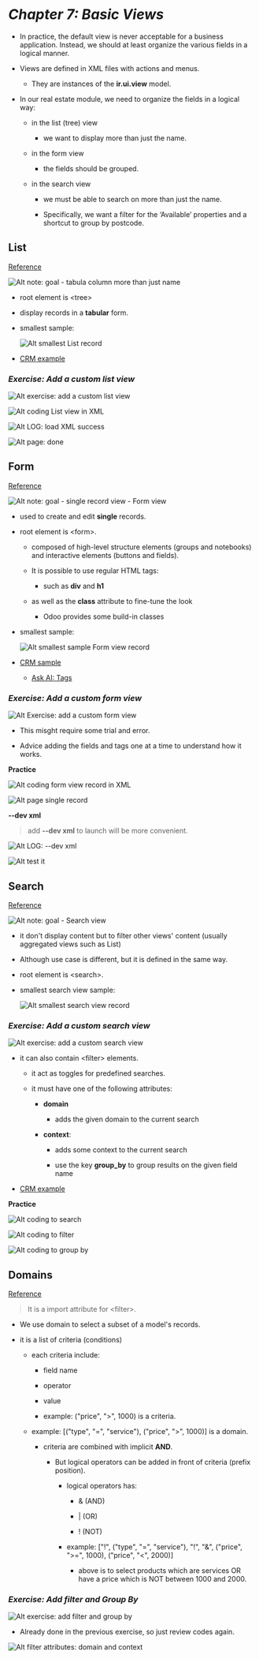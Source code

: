 # **_Chapter 7: Basic Views_**

- In practice, the default view is never acceptable for a business application. Instead, we should at least organize the various fields in a logical manner.

- Views are defined in XML files with actions and menus.

  - They are instances of the **ir.ui.view** model.

- In our real estate module, we need to organize the fields in a logical way:

  - in the list (tree) view

    - we want to display more than just the name.

  - in the form view

    - the fields should be grouped.

  - in the search view

    - we must be able to search on more than just the name.

    - Specifically, we want a filter for the ‘Available’ properties and a shortcut to group by postcode.

## **List**

[Reference](https://www.odoo.com/documentation/16.0/developer/reference/backend/views.html#reference-views-list)

![Alt note: goal - tabula column more than just name](pic/01.jpg)

- root element is \<tree\>

- display records in a **tabular** form.

- smallest sample:

  ![Alt smallest List record](pic/02.jpg)

- [CRM example](https://github.com/odoo/odoo/blob/6da14a3aadeb3efc40f145f6c11fc33314b2f15e/addons/crm/views/crm_lost_reason_views.xml#L46-L54)

### _Exercise: Add a custom list view_

![Alt exercise: add a custom list view](pic/03.jpg)

![Alt coding List view in XML](pic/04.jpg)

![Alt LOG: load XML success](pic/05.jpg)

![Alt page: done](pic/06.jpg)

## **Form**

[Reference](https://www.odoo.com/documentation/16.0/developer/reference/backend/views.html#reference-views-form)

![Alt note: goal - single record view - Form view](pic/07.jpg)

- used to create and edit **single** records.

- root element is \<form\>.

  - composed of high-level structure elements (groups and notebooks) and interactive elements (buttons and fields).

  - It is possible to use regular HTML tags:

    - such as **div** and **h1**

  - as well as the **class** attribute to fine-tune the look

    - Odoo provides some build-in classes

- smallest sample:

  ![Alt smallest sample Form view record](pic/08.jpg)

- [CRM sample](https://github.com/odoo/odoo/blob/6da14a3aadeb3efc40f145f6c11fc33314b2f15e/addons/crm/views/crm_lost_reason_views.xml#L16-L44)

  - [Ask AI: Tags](https://platform.openai.com/playground/p/qPwaVmZQKq8ggCuuWc85kSRl)

### _Exercise: Add a custom form view_

![Alt Exercise: add a custom form view](pic/09.jpg)

- This misght require some trial and error.

- Advice adding the fields and tags one at a time to understand how it works.

**Practice**

![Alt coding form view record in XML](pic/10.jpg)

![Alt page single record](pic/11.jpg)

**--dev xml**

> add **--dev xml** to launch will be more convenient.

![Alt LOG: --dev xml](pic/12.jpg)

![Alt test it](pic/13.jpg)

## **Search**

[Reference](https://www.odoo.com/documentation/16.0/developer/reference/backend/views.html#reference-views-search)

![Alt note: goal - Search view](pic/14.jpg)

- it don't display content but to filter other views' content (usually aggregated views such as List)

- Although use case is different, but it is defined in the same way.

- root element is \<search\>.

- smallest search view sample:

  ![Alt smallest search view record](pic/15.jpg)

### _Exercise: Add a custom search view_

![Alt exercise: add a custom search view](pic/16.jpg)

- it can also contain \<filter\> elements.

  - it act as toggles for predefined searches.

  - it must have one of the following attributes:

    - **domain**

      - adds the given domain to the current search

    - **context**:

      - adds some context to the current search

      - use the key **group_by** to group results on the given field name

- [CRM example](https://github.com/odoo/odoo/blob/715a24333bf000d5d98b9ede5155d3af32de067c/addons/delivery/views/delivery_view.xml#L30-L44)

**Practice**

![Alt coding to search](pic/18.jpg)

![Alt coding to filter](pic/19.jpg)

![Alt coding to group by](pic/20.jpg)

## **Domains**

[Reference](https://www.odoo.com/documentation/16.0/developer/reference/backend/orm.html#reference-orm-domains)

> It is a import attribute for \<filter\>.

- We use domain to select a subset of a model's records.

- it is a list of criteria (conditions)

  - each criteria include:

    - field name

    - operator

    - value

    - example: ("price", ">", 1000) is a criteria.

  - example: [("type", "=", "service"), ("price", ">", 1000)] is a domain.

    - criteria are combined with implicit **AND**.

      - But logical operators can be added in front of criteria (prefix position).

        - logical operators has:

          - & (AND)

          - | (OR)

          - ! (NOT)

        - example: ["!", ("type", "=", "service"), "!", "&", ("price", ">=", 1000), ("price", "<", 2000)]

          - above is to select products which are services OR have a price which is NOT between 1000 and 2000.

### _Exercise: Add filter and Group By_

![Alt exercise: add filter and group by](pic/21.jpg)

- Already done in the previous exercise, so just review codes again.

![Alt filter attributes: domain and context](pic/22.jpg)
